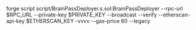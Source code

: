 forge script script/BrainPassDeployer.s.sol:BrainPassDeployer --rpc-url $RPC_URL  --private-key $PRIVATE_KEY --broadcast --verify --etherscan-api-key $ETHERSCAN_KEY -vvvv --gas-price 60 --legacy